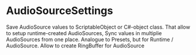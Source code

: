 # AudioSourceSettings
Save AudioSource values to ScriptableObject or C#-object class. That allow to setup runtime-created AudioSources, Sync values in multiplie AudioSources from one place. Analogue to Presets, but for Runtime / AudioSource. Allow to create RingBuffer for AudioSource
